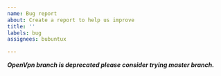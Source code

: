 ```yaml
---
name: Bug report
about: Create a report to help us improve
title: ''
labels: bug
assignees: bubuntux

---
```


***OpenVpn branch is deprecated please consider trying master branch.***
